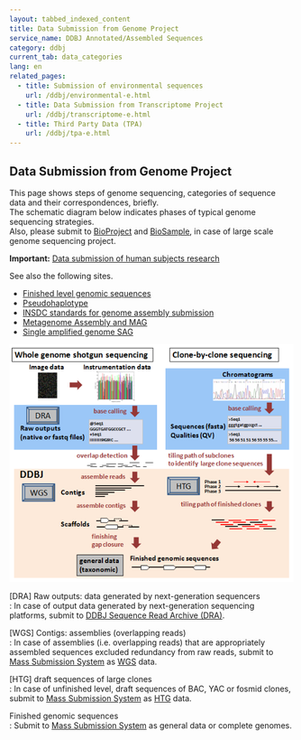 ```yaml
---
layout: tabbed_indexed_content
title: Data Submission from Genome Project
service_name: DDBJ Annotated/Assembled Sequences
category: ddbj
current_tab: data_categories
lang: en
related_pages:
  - title: Submission of environmental sequences
    url: /ddbj/environmental-e.html
  - title: Data Submission from Transcriptome Project
    url: /ddbj/transcriptome-e.html
  - title: Third Party Data (TPA)
    url: /ddbj/tpa-e.html
---
```


## Data Submission from Genome Project

This page shows steps of genome sequencing, categories of sequence data and their correspondences, briefly.    
The schematic diagram below indicates phases of typical genome sequencing strategies.    
Also, please submit to 
[BioProject](/bioproject/index-e.html ) and 
[BioSample](/biosample/index-e.html ), in case of large scale genome sequencing project.    

**Important:** [Data submission of human subjects research](/policies-e.html#submission-of-human-data)    

See also the following sites.  

* [Finished level genomic sequences](/ddbj/finished_level_genome-e.html )
* [Pseudohaplotype](/ddbj/pseudohaplotype-e.html ) 
* [INSDC standards for genome assembly submission](/ddbj/assembly-e.html ) 
* [Metagenome Assembly and MAG](/ddbj/metagenome-assembly-e.html ) 
* [Single amplified genome SAG](/ddbj/single-amplified-genome-e.html ) 

<img src="/assets/images/ddbj/genome.png" alt="" title="" class="">

[DRA] Raw outputs: data generated by next-generation sequencers  
: In case of output data generated by next-generation sequencing platforms, submit to 
[DDBJ Sequence Read Archive (DRA)](/dra/index-e.html).

<!-- [DTA] Chromatograms, Sequences, Qualities: data generated by sequencers based on Sanger method 
: In case of single-pass reads of DNA sequence chromatograms (traces), 
base calls, quality estimates, submit to 
[Trace Archive (DTA)](/dta/index-e.html). -->

[WGS] Contigs: assemblies (overlapping reads)  
: In case of assemblies (i.e. overlapping reads) that are
appropriately assembled sequences excluded redundancy from raw
reads, submit to [Mass Submission System](/ddbj/mss-e.html) as
[WGS](/ddbj/wgs-e.html) data.

[HTG] draft sequences of large clones  
: In case of unfinished level, draft sequences of BAC, YAC or fosmid
clones, submit to [Mass Submission System](/ddbj/mss-e.html) as
[HTG](/ddbj/htg-e.html) data.

<!-- [CON] Scaffolds: supercontigs or clone tiling path  
: In cases of assembled sequences separated by gaps, so-called
supercontigs, and/or tiling path of large clones, submit to [Mass
Submission System](/ddbj/mss-e.html) as [CON](/ddbj/con-e.html) data. -->

Finished genomic sequences  
: Submit to [Mass Submission System](/ddbj/mss-e.html) as general data or complete genomes.


